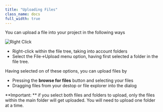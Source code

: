 ```yaml
---
title: "Uploading Files"
class_name: docs
full_width: true
---
```


You can upload a file into your project in the following ways

![Right Click](docs/right-click.png)

- Right-click within the file tree, taking into account folders
- Select the File->Upload menu option, having first selected a folder in the file tree.

Having selected on of these options, you can upload files by

- Pressing the **browse for files** button and selecting your files
- Dragging files from your destop or file explorer into the dialog

**Important: ** if you select both files and folders to upload, only the files within the main folder will get uploaded. You will need to upload one folder at a time.

